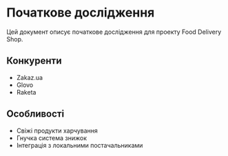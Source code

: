 # Початкове дослідження
Цей документ описує початкове дослідження для проекту Food Delivery Shop.

## Конкуренти
- Zakaz.ua
- Glovo
- Raketa

## Особливості
- Свіжі продукти харчування
- Гнучка система знижок
- Інтеграція з локальними постачальниками
